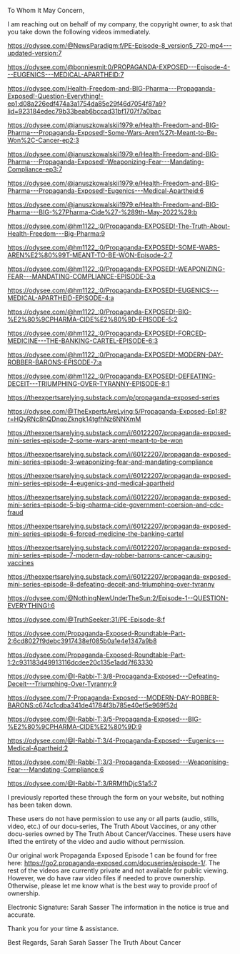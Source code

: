 To Whom It May Concern,

I am reaching out on behalf of my company, the copyright owner, to ask that you take down the following videos immediately.

https://odysee.com/@NewsParadigm:f/PE-Episode-8_version5_720-mp4---updated-version:7

https://odysee.com/@bonniesmit:0/PROPAGANDA-EXPOSED---Episode-4---EUGENICS---MEDICAL-APARTHEID:7

https://odysee.com/Health-Freedom-and-BIG-Pharma---Propaganda-Exposed!-Question-Everything!-ep1:d08a226edf474a3a1754da85e29f46d7054f87a9?lid=923184edec79b33beab6bccad31bf1707f7a0bac

https://odysee.com/@januszkowalskii1979:e/Health-Freedom-and-BIG-Pharma---Propaganda-Exposed!-Some-Wars-Aren%27t-Meant-to-Be-Won%2C-Cancer-ep2:3

https://odysee.com/@januszkowalskii1979:e/Health-Freedom-and-BIG-Pharma---Propaganda-Exposed!-Weaponizing-Fear---Mandating-Compliance-ep3:7

https://odysee.com/@januszkowalskii1979:e/Health-Freedom-and-BIG-Pharma---Propaganda-Exposed!-Eugenics---Medical-Apartheid:6

https://odysee.com/@januszkowalskii1979:e/Health-Freedom-and-BIG-Pharma---BIG-%27Pharma-Cide%27-%289th-May-2022%29:b

https://odysee.com/@hm1122_:0/Propaganda-EXPOSED!-The-Truth-About-Health-Freedom---Big-Pharma:9

https://odysee.com/@hm1122_:0/Propaganda-EXPOSED!-SOME-WARS-AREN%E2%80%99T-MEANT-TO-BE-WON-Episode-2:7

https://odysee.com/@hm1122_:0/Propaganda-EXPOSED!-WEAPONIZING-FEAR---MANDATING-COMPLIANCE-EPISODE-3:a

https://odysee.com/@hm1122_:0/Propaganda-EXPOSED!-EUGENICS---MEDICAL-APARTHEID-EPISODE-4:a

https://odysee.com/@hm1122_:0/Propaganda-EXPOSED!-BIG-%E2%80%9CPHARMA-CIDE%E2%80%9D-EPISODE-5:2

https://odysee.com/@hm1122_:0/Propaganda-EXPOSED!-FORCED-MEDICINE---THE-BANKING-CARTEL-EPISODE-6:3

https://odysee.com/@hm1122_:0/Propaganda-EXPOSED!-MODERN-DAY-ROBBER-BARONS-EPISODE-7:a

https://odysee.com/@hm1122_:0/Propaganda-EXPOSED!-DEFEATING-DECEIT---TRIUMPHING-OVER-TYRANNY-EPISODE-8:1

https://theexpertsarelying.substack.com/p/propaganda-exposed-series

https://odysee.com/@TheExpertsAreLying:5/Propaganda-Exposed-Ep1:8?r=HQyRNc8hQDnqoZkngk14tgfhNz6NNXmM

https://theexpertsarelying.substack.com/i/60122207/propaganda-exposed-mini-series-episode-2-some-wars-arent-meant-to-be-won

https://theexpertsarelying.substack.com/i/60122207/propaganda-exposed-mini-series-episode-3-weaponizing-fear-and-mandating-compliance

https://theexpertsarelying.substack.com/i/60122207/propaganda-exposed-mini-series-episode-4-eugenics-and-medical-apartheid

https://theexpertsarelying.substack.com/i/60122207/propaganda-exposed-mini-series-episode-5-big-pharma-cide-government-coersion-and-cdc-fraud

https://theexpertsarelying.substack.com/i/60122207/propaganda-exposed-mini-series-episode-6-forced-medicine-the-banking-cartel

https://theexpertsarelying.substack.com/i/60122207/propaganda-exposed-mini-series-episode-7-modern-day-robber-barrons-cancer-causing-vaccines

https://theexpertsarelying.substack.com/i/60122207/propaganda-exposed-mini-series-episode-8-defeating-deceit-and-triumphing-over-tyranny

https://odysee.com/@NothingNewUnderTheSun:2/Episode-1--QUESTION-EVERYTHING!:6

https://odysee.com/@TruthSeeker:31/PE-Episode-8:f

https://odysee.com/Propaganda-Exposed-Roundtable-Part-2:6cd8027f9debc3917438ef085b0a1e4e1347a9b8

https://odysee.com/Propaganda-Exposed-Roundtable-Part-1:2c931183d49913116dcdee20c135e1add7f63330

https://odysee.com/@I-Rabbi-T:3/8-Propaganda-Exposed---Defeating-Deceit---Triumphing-Over-Tyranny:9

https://odysee.com/7-Propaganda-Exposed---MODERN-DAY-ROBBER-BARONS:c674c1cdba341de41784f3b785e40ef5e969f52d

https://odysee.com/@I-Rabbi-T:3/5-Propaganda-Exposed---BIG-%E2%80%9CPHARMA-CIDE%E2%80%9D:9

https://odysee.com/@I-Rabbi-T:3/4-Propaganda-Exposed---Eugenics---Medical-Apartheid:2

https://odysee.com/@I-Rabbi-T:3/3-Propaganda-Exposed---Weaponising-Fear---Mandating-Compliance:6

https://odysee.com/@I-Rabbi-T:3/RRMfhDjcS1a5:7

I previously reported these through the form on your website, but nothing has been taken down.

These users do not have permission to use any or all parts (audio, stills, video, etc.) of our docu-series, The Truth About Vaccines, or any other docu-series owned by The Truth About Cancer/Vaccines. These users have lifted the entirety of the video and audio without permission.

Our original work Propaganda Exposed Episode 1 can be found for free here: https://go2.propaganda-exposed.com/docuseries/episode-1/. The rest of the videos are currently private and not available for public viewing. However, we do have raw video files if needed to prove ownership. Otherwise, please let me know what is the best way to provide proof of ownership.

<personal information redacted>


Electronic Signature: Sarah Sasser
The information in the notice is true and accurate.

Thank you for your time & assistance.

Best Regards,
Sarah
Sarah Sasser
The Truth About Cancer

